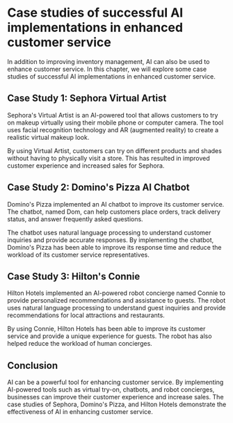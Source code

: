 # Case studies of successful AI implementations in enhanced customer service

In addition to improving inventory management, AI can also be used to enhance customer service. In this chapter, we will explore some case studies of successful AI implementations in enhanced customer service.

Case Study 1: Sephora Virtual Artist
------------------------------------

Sephora's Virtual Artist is an AI-powered tool that allows customers to try on makeup virtually using their mobile phone or computer camera. The tool uses facial recognition technology and AR (augmented reality) to create a realistic virtual makeup look.

By using Virtual Artist, customers can try on different products and shades without having to physically visit a store. This has resulted in improved customer experience and increased sales for Sephora.

Case Study 2: Domino's Pizza AI Chatbot
---------------------------------------

Domino's Pizza implemented an AI chatbot to improve its customer service. The chatbot, named Dom, can help customers place orders, track delivery status, and answer frequently asked questions.

The chatbot uses natural language processing to understand customer inquiries and provide accurate responses. By implementing the chatbot, Domino's Pizza has been able to improve its response time and reduce the workload of its customer service representatives.

Case Study 3: Hilton's Connie
-----------------------------

Hilton Hotels implemented an AI-powered robot concierge named Connie to provide personalized recommendations and assistance to guests. The robot uses natural language processing to understand guest inquiries and provide recommendations for local attractions and restaurants.

By using Connie, Hilton Hotels has been able to improve its customer service and provide a unique experience for guests. The robot has also helped reduce the workload of human concierges.

Conclusion
----------

AI can be a powerful tool for enhancing customer service. By implementing AI-powered tools such as virtual try-on, chatbots, and robot concierges, businesses can improve their customer experience and increase sales. The case studies of Sephora, Domino's Pizza, and Hilton Hotels demonstrate the effectiveness of AI in enhancing customer service.

